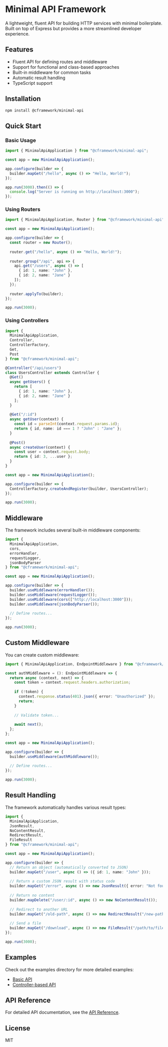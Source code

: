 # Minimal API Framework

A lightweight, fluent API for building HTTP services with minimal boilerplate. Built on top of Express but provides a more streamlined developer experience.

## Features

- Fluent API for defining routes and middleware
- Support for functional and class-based approaches
- Built-in middleware for common tasks
- Automatic result handling
- TypeScript support

## Installation

```bash
npm install @cframework/minimal-api
```

## Quick Start

### Basic Usage

```typescript
import { MinimalApiApplication } from "@cframework/minimal-api";

const app = new MinimalApiApplication();

app.configure(builder => {
  builder.mapGet("/hello", async () => "Hello, World!");
});

app.run(3000).then(() => {
  console.log("Server is running on http://localhost:3000");
});
```

### Using Routers

```typescript
import { MinimalApiApplication, Router } from "@cframework/minimal-api";

const app = new MinimalApiApplication();

app.configure(builder => {
  const router = new Router();
  
  router.get("/hello", async () => "Hello, World!");
  
  router.group("/api", api => {
    api.get("/users", async () => [
      { id: 1, name: "John" },
      { id: 2, name: "Jane" }
    ]);
  });
  
  router.applyTo(builder);
});

app.run(3000);
```

### Using Controllers

```typescript
import { 
  MinimalApiApplication, 
  Controller, 
  ControllerFactory,
  Get, 
  Post 
} from "@cframework/minimal-api";

@Controller("/api/users")
class UsersController extends Controller {
  @Get()
  async getUsers() {
    return [
      { id: 1, name: "John" },
      { id: 2, name: "Jane" }
    ];
  }
  
  @Get("/:id")
  async getUser(context) {
    const id = parseInt(context.request.params.id);
    return { id, name: id === 1 ? "John" : "Jane" };
  }
  
  @Post()
  async createUser(context) {
    const user = context.request.body;
    return { id: 3, ...user };
  }
}

const app = new MinimalApiApplication();

app.configure(builder => {
  ControllerFactory.createAndRegister(builder, UsersController);
});

app.run(3000);
```

## Middleware

The framework includes several built-in middleware components:

```typescript
import { 
  MinimalApiApplication, 
  cors, 
  errorHandler, 
  requestLogger, 
  jsonBodyParser 
} from "@cframework/minimal-api";

const app = new MinimalApiApplication();

app.configure(builder => {
  builder.useMiddleware(errorHandler());
  builder.useMiddleware(requestLogger());
  builder.useMiddleware(cors(["http://localhost:3000"]));
  builder.useMiddleware(jsonBodyParser());
  
  // Define routes...
});

app.run(3000);
```

## Custom Middleware

You can create custom middleware:

```typescript
import { MinimalApiApplication, EndpointMiddleware } from "@cframework/minimal-api";

const authMiddleware = (): EndpointMiddleware => {
  return async (context, next) => {
    const token = context.request.headers.authorization;
    
    if (!token) {
      context.response.status(401).json({ error: "Unauthorized" });
      return;
    }
    
    // Validate token...
    
    await next();
  };
};

const app = new MinimalApiApplication();

app.configure(builder => {
  builder.useMiddleware(authMiddleware());
  
  // Define routes...
});

app.run(3000);
```

## Result Handling

The framework automatically handles various result types:

```typescript
import { 
  MinimalApiApplication, 
  JsonResult, 
  NoContentResult, 
  RedirectResult, 
  FileResult 
} from "@cframework/minimal-api";

const app = new MinimalApiApplication();

app.configure(builder => {
  // Return an object (automatically converted to JSON)
  builder.mapGet("/user", async () => ({ id: 1, name: "John" }));
  
  // Return a custom JSON result with status code
  builder.mapGet("/error", async () => new JsonResult({ error: "Not found" }, 404));
  
  // Return no content
  builder.mapDelete("/user/:id", async () => new NoContentResult());
  
  // Redirect to another URL
  builder.mapGet("/old-path", async () => new RedirectResult("/new-path"));
  
  // Send a file
  builder.mapGet("/download", async () => new FileResult("/path/to/file.pdf", "document.pdf"));
});

app.run(3000);
```

## Examples

Check out the examples directory for more detailed examples:

- [Basic API](./examples/basic-api.ts)
- [Controller-based API](./examples/controller-api.ts)

## API Reference

For detailed API documentation, see the [API Reference](./docs/api-reference.md).

## License

MIT